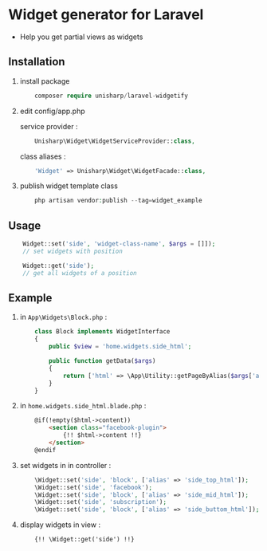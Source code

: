 # Widget generator for Laravel

 * Help you get partial views as widgets

## Installation

1. install package

    ```php
        composer require unisharp/laravel-widgetify
    ```

1. edit config/app.php

    service provider :

    ```php
        Unisharp\Widget\WidgetServiceProvider::class,
    ```

    class aliases :

    ```php
        'Widget' => Unisharp\Widget\WidgetFacade::class,
    ```

1. publish widget template class

    ```php
        php artisan vendor:publish --tag=widget_example
    ```

## Usage

```php
    Widget::set('side', 'widget-class-name', $args = []]);
    // set widgets with position

    Widget::get('side');
    // get all widgets of a position
```

## Example

1. in `App\Widgets\Block.php` :

    ```php
        class Block implements WidgetInterface
        {
            public $view = 'home.widgets.side_html';

            public function getData($args)
            {
                return ['html' => \App\Utility::getPageByAlias($args['alias'])];
            }
        }
    ```

1. in `home.widgets.side_html.blade.php` :

    ```html
        @if(!empty($html->content))
            <section class="facebook-plugin">
                {!! $html->content !!}
            </section>
        @endif
    ```

1. set widgets in in controller :

    ```php
        \Widget::set('side', 'block', ['alias' => 'side_top_html']);
        \Widget::set('side', 'facebook');
        \Widget::set('side', 'block', ['alias' => 'side_mid_html']);
        \Widget::set('side', 'subscription');
        \Widget::set('side', 'block', ['alias' => 'side_buttom_html']);
    ```

1. display widgets in view :

    ```html
        {!! \Widget::get('side') !!}
    ```
